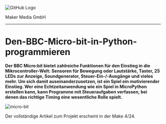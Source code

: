 ![GitHub Logo](http://www.heise.de/make/icons/make_logo.png)

Maker Media GmbH

***

# Den-BBC-Micro-bit-in-Python-programmieren

**Der BBC Micro:bit bietet zahlreiche Funktionen für den Einstieg in die Mikrocontroller-Welt: Sensoren für Bewegung oder Lautstärke, Taster, 25 LEDs zur Anzeige, Soundgenerator, Steuer-Ein-/-Ausgänge und vieles mehr. Um sich damit auseinanderzusetzen, ist ein Spiel ein motivierender Einstieg. Wer eine Echtzeitanwendung wie ein Spiel in MicroPython erstellen kann, kann Programme mit Steueraufgaben verfassen, bei denen das richtige Timing eine wesentliche Rolle spielt.**

![micro-bit](./micro-bit.jpg.jpg)

Der vollständige Artikel zum Projekt erscheint in der Make 4/24.

